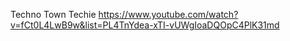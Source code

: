 Techno Town Techie
https://www.youtube.com/watch?v=fCt0L4LwB9w&list=PL4TnYdea-xTI-vUWgIoaDQOpC4PlK31md